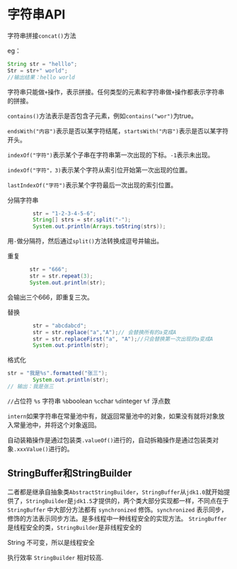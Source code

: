 # 字符串API

字符串拼接`concat()`方法

eg：

```java
String str = "helllo";
Str = str+" world";
//输出结果：hello world
```

字符串只能做`+`操作，表示拼接。任何类型的元素和字符串做`+`操作都表示字符串的拼接。

`contains()`方法表示是否包含子元素，例如`contains("wor")`为true。

`endsWith("内容")`表示是否以某字符结尾，`startsWith("内容")`表示是否以某字符开头。

`indexOf("字符")`表示某个子串在字符串第一次出现的下标。`-1`表示未出现。

`indexOf("字符"，3)`表示某个字符从索引位开始第一次出现的位置。

`lastIndexOf("字符")`表示某个字符最后一次出现的索引位置。

 分隔字符串
```java
        str = "1-2-3-4-5-6";
        String[] strs = str.split("-");
        System.out.println(Arrays.toString(strs));
```

用`-`做分隔符，然后通过`split()`方法转换成逗号并输出。


 重复
 ```java
        str = "666";
        str = str.repeat(3);
        System.out.println(str);
 ```

会输出三个666，即重复三次。


替换
```java
        str = "abcdabcd";
		str = str.replace("a","A");// 会替换所有的a变成A
        str = str.replaceFirst("a", "A");//只会替换第一次出现的a变成A
        System.out.println(str);
```

格式化

```java
str = "我是%s".formatted("张三");
        System.out.println(str);
// 输出：我是张三
```

`//`占位符 	`%s` 字符串 	 `%b`boolean 	`%c`char 	 `%d`integer  	`%f` 浮点数

`intern`如果字符串在常量池中有，就返回常量池中的对象，如果没有就将对象放入常量池中，并将这个对象返回。

自动装箱操作是通过包装类`.valueOf()`进行的，自动拆箱操作是通过包装类对象`.xxxValue()`进行的。

## StringBuffer和StringBuilder

二者都是继承自抽象类`AbstractStringBuilder`，`StringBuffer`从`jdk1.0`就开始提供了，`StringBuilder`是`jdk1.5`才提供的，两个类大部分实现都一样，不同点在于`StringBuffer` 中大部分方法都有 `synchronized` 修饰。`synchronized` 表示同步，修饰的方法表示同步方法。是多线程中一种线程安全的实现方法。
`StringBuffer` 是线程安全的类，`StringBuilder`是非线程安全的
    

String 不可变，所以是线程安全
            

执行效率 `StringBuilder` 相对较高.
